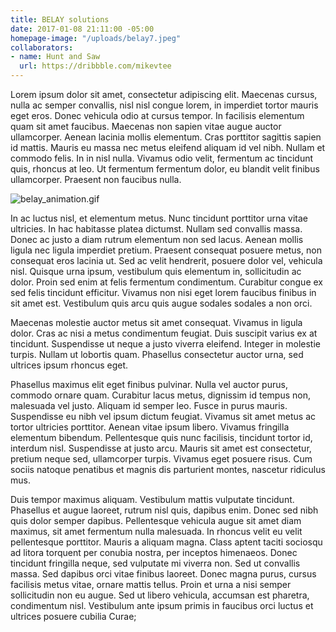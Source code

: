 ```yaml
---
title: BELAY solutions
date: 2017-01-08 21:11:00 -05:00
homepage-image: "/uploads/belay7.jpeg"
collaborators:
- name: Hunt and Saw
  url: https://dribbble.com/mikevtee
---
```


Lorem ipsum dolor sit amet, consectetur adipiscing elit. Maecenas cursus, nulla ac semper convallis, nisl nisl congue lorem, in imperdiet tortor mauris eget eros. Donec vehicula odio at cursus tempor. In facilisis elementum quam sit amet faucibus. Maecenas non sapien vitae augue auctor ullamcorper. Aenean lacinia mollis elementum. Cras porttitor sagittis sapien id mattis. Mauris eu massa nec metus eleifend aliquam id vel nibh. Nullam et commodo felis. In in nisl nulla. Vivamus odio velit, fermentum ac tincidunt quis, rhoncus at leo. Ut fermentum fermentum dolor, eu blandit velit finibus ullamcorper. Praesent non faucibus nulla.

![belay_animation.gif](/uploads/belay_animation.gif)

In ac luctus nisl, et elementum metus. Nunc tincidunt porttitor urna vitae ultricies. In hac habitasse platea dictumst. Nullam sed convallis massa. Donec ac justo a diam rutrum elementum non sed lacus. Aenean mollis ligula nec ligula imperdiet pretium. Praesent consequat posuere metus, non consequat eros lacinia ut. Sed ac velit hendrerit, posuere dolor vel, vehicula nisl. Quisque urna ipsum, vestibulum quis elementum in, sollicitudin ac dolor. Proin sed enim at felis fermentum condimentum. Curabitur congue ex sed felis tincidunt efficitur. Vivamus non nisi eget lorem faucibus finibus in sit amet est. Vestibulum quis arcu quis augue sodales sodales a non orci.

Maecenas molestie auctor metus sit amet consequat. Vivamus in ligula dolor. Cras ac nisi a metus condimentum feugiat. Duis suscipit varius ex at tincidunt. Suspendisse ut neque a justo viverra eleifend. Integer in molestie turpis. Nullam ut lobortis quam. Phasellus consectetur auctor urna, sed ultrices ipsum rhoncus eget.

Phasellus maximus elit eget finibus pulvinar. Nulla vel auctor purus, commodo ornare quam. Curabitur lacus metus, dignissim id tempus non, malesuada vel justo. Aliquam id semper leo. Fusce in purus mauris. Suspendisse eu nibh vel ipsum dictum feugiat. Vivamus sit amet metus ac tortor ultricies porttitor. Aenean vitae ipsum libero. Vivamus fringilla elementum bibendum. Pellentesque quis nunc facilisis, tincidunt tortor id, interdum nisl. Suspendisse at justo arcu. Mauris sit amet est consectetur, pretium neque sed, ullamcorper turpis. Vivamus eget posuere risus. Cum sociis natoque penatibus et magnis dis parturient montes, nascetur ridiculus mus.

Duis tempor maximus aliquam. Vestibulum mattis vulputate tincidunt. Phasellus et augue laoreet, rutrum nisl quis, dapibus enim. Donec sed nibh quis dolor semper dapibus. Pellentesque vehicula augue sit amet diam maximus, sit amet fermentum nulla malesuada. In rhoncus velit eu velit pellentesque porttitor. Mauris a aliquam magna. Class aptent taciti sociosqu ad litora torquent per conubia nostra, per inceptos himenaeos. Donec tincidunt fringilla neque, sed vulputate mi viverra non. Sed ut convallis massa. Sed dapibus orci vitae finibus laoreet. Donec magna purus, cursus facilisis metus vitae, ornare mattis tellus. Proin et urna a nisi semper sollicitudin non eu augue. Sed ut libero vehicula, accumsan est pharetra, condimentum nisl. Vestibulum ante ipsum primis in faucibus orci luctus et ultrices posuere cubilia Curae;